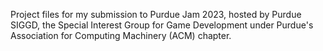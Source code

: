 Project files for my submission to Purdue Jam 2023, hosted by Purdue SIGGD, the Special Interest Group for Game Development under Purdue's Association for Computing Machinery (ACM) chapter.
